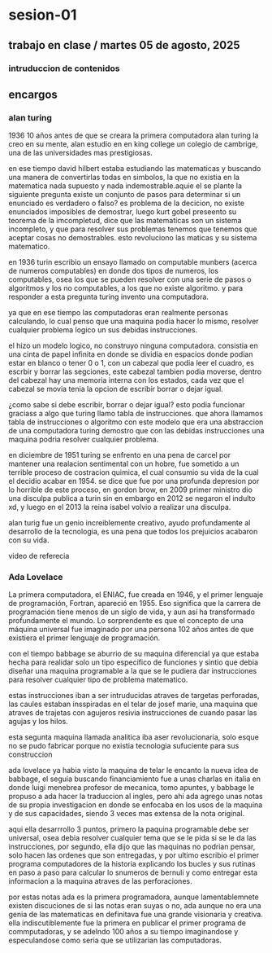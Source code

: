 # sesion-01

## trabajo en clase / martes 05 de agosto, 2025

### intruduccion de contenidos

## encargos

### alan turing

1936 10 años antes de que se creara la primera computadora alan turing la creo en su mente, alan estudio en en king college un colegio de cambrige, una de las universidades mas prestigiosas.

en ese tiempo david hilbert estaba estudiando las matematicas y buscando una manera de convertirlas todas en simbolos, la que no existia en la matematica nada supuesto y nada indemostrable.aquie el se plante la siguiente pregunta existe un conjunto de pasos para determinar si un enunciado es verdadero o falso? es problema de la decicion, no existe enunciados imposibles de demostrar, luego kurt gobel preseento su teorema de la imcompletud, dice que las matematicas son un sistema incompleto, y que para resolver sus problemas tenemos que tenemos que aceptar cosas no demostrables. esto revoluciono las maticas y su sistema matematico.

en 1936 turin escribio un ensayo llamado on computable munbers (acerca de numeros computables) en donde dos tipos de numeros, los computables, osea los que se pueden resolver con una serie de pasos o algoritmos y los no computables, a los que no existe algoritmo. y para responder a esta pregunta turing invento una computadora.

ya que en ese tiempo las computadoras eran realmente personas calculando, lo cual penso que una maquina podia hacer lo mismo, resolver cualquier problema logico un sus debidas instrucciones. 

el hizo un modelo logico, no construyo ninguna computadora. consistia en una cinta de papel infinita en donde se dividia en espacios donde podian estar en blanco o tener 0 o 1, con un cabezal que podia leer el cuadro, es escrbir y borrar las segciones, este cabezal tambien podia moverse, dentro del cabezal hay una memoria interna con los estados, cada vez que el cabezal se movia tenia la opcion de escribir borrar o dejar igual.

¿como sabe si debe escribir, borrar o dejar igual? esto podia funcionar graciass a algo que turing llamo tabla de instrucciones. que ahora llamamos tabla de instrucciones o algoritmo
con este modelo que era una abstraccion de una computadora turing demostro que con las debidas instrucciones una maquina podria resolver cualquier problema.

en diciembre de 1951 turing se enfrento en una pena de carcel por mantener una realacion sentimental con un hobre, fue sometido a un terrible proceso de costracion quimica, el cual consumio su vida de la cual el decidio acabar en 1954. se dice que fue por una profunda depresion por lo horrible de este proceso, en gordon brow, en 2009 primer ministro dio una disculpa publica a turin sin en embargo en 2012 se negaron el indulto xd, y luego en el 2013 la reina isabel volvio a realizar una disculpa.

alan turig fue un genio increiblemente creativo, ayudo profundamente al desarrollo de la tecnologia, es una pena que todos los prejuicios acabaron con su vida.

video de referecia


### Ada Lovelace

La primera computadora, el ENIAC, fue creada en 1946, y el primer lenguaje de programación, Fortran, apareció en 1955. Eso significa que la carrera de programación tiene menos de un siglo de vida, y aun así ha transformado profundamente el mundo. Lo sorprendente es que el concepto de una máquina universal fue imaginado por una persona 102 años antes de que existiera el primer lenguaje de programación.



con el tiempo babbage se aburrio de su maquina diferencial ya que estaba hecha para realidar solo un tipo especifico de funciones y sintio que debia diseñar una maquina programable a la que se le pudiera dar instrucciones para resolver cualquier tipo de problema matematico.

estas instrucciones iban a ser intruducidas atraves de targetas perforadas, las caules estaban insspiradas en el telar de josef marie, una maquina que atraves de trajetas con agujeros resivia instrucciones de cuando pasar las agujas y los hilos.

esta segunta maquina llamada analitica iba aser revolucionaria, solo esque no se pudo fabricar porque no existia tecnologia sufuciente para sus construccion

ada lovelace ya habia visto la maquina de telar le encanto la nueva idea de babbage, el seguia buscando financiamiento fue a unas charlas en italia en donde luigi menebrea profesor de mecanica, tomo apuntes, y babbage le propuso a ada hacer la traduccion al ingles, pero ahi ada agrego unas notas de su propia investigacion en donde se enfocaba en los usos de la maquina y de sus capacidades, siendo 3 veces mas extensa de la nota original.

aqui ella desarrrollo 3 puntos, primero la paquina programable debe ser universal, osea debia resolver cualquier tema que se le pida si se le da las instrucciones, por segundo, ella dijo que las maquinas no podrian pensar, solo hacen las ordenes que son entregadas, y por ultimo escribio el primer programa computadores de la historia explicando los bucles y sus rutinas en paso a paso para calcular lo snumeros de bernuli y como entregar esta informacion a la maquina atraves de las perforaciones.

por estas notas ada es la primera programadora, aunque lamentablemnete existen discuciones de si las notas eran suyas o no, ada aunque no era una genia de las matematicas en definitava fue una grande visionaria y creativa. ella indiscutiblemente fue la primera en publicar el primer programa de commputadoras, y se adelndo 100 años a su tiempo imaginandose y especulandose como seria que se utilizarian las computadoras.
